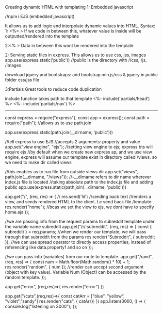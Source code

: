 
Creating dynamic HTML with templating
1: Embedded javascript

//npm i EJS (embedded javascript)


It allows us to add logic and interpolate dynamic values into HTML.
Syntax:
1: <%= >
If we code in between this, whatever value is inside will be outputted/rendered into the template

2:<% >
Data in between this wont be rendered into the template


2: Serving static files in express. This allows us to use css, jss, images 
app.use(express.static('public')) //public is the directory with //css, /js, /images

download jquery and bootstraps:  add bootstrap.min.js/css & jquery in public folder css/jss file


3:Partials 
Great tools to reduce code duplication

include function takes path to that template
<%- include('partials/head') %> 
<%- include('partials/nav') %> 


----

const express = require("express");
const app = express();
const path = require("path"); //allows us to use path.join

app.use(express.static(path.join(__dirname, 'public')))

//tell express to use EJS
//accepts 2 arguments: property and value
app.set("view engine", "ejs"); //setting view engine to ejs; express bts will require ejs
//by default when we create new express ap, and we use view engine, express will assume our template exist in directory called /views. so we need to make dir called views

//this enables us to run file from outside views dir
app.set("views", path.join(__dirname, "/views")); //-__dirname refers to dir name wherever index.js file is located
//taking absolute path to the index.js file and adding public
app.use(express.static(path.join(__dirname, 'public')))


app.get("/", (req, res) => {
  // res.send('hi') //sending back text
  //renders a view, and sends rendered HTML to the client. I.e send back file /template
  res.render("home"); //bcas we set the view to ejs, we dont have to specify home.ejs
});

//we are passing info from the request params to subreddit template under the variable name subreddit
app.get("/r/:subreddit", (req, res) => {
  const { subreddit } = req.params; //when we render our template, we will pass through that subreddit from the params
  res.render("Subreddit", { subreddit }); 
  //we can use spread operator to directly access properties, instead of referencing like data.property1 and so on
});

//we can pass info (variables) from our route to template.
app.get("/rand", (req, res) => {
  const num = Math.floor(Math.random() * 10) + 1;
  res.render("random", { num }); //render can accept second argument (object with key value). Variable Num (Object) can be accessed by the random template.
});

app.get("error", (req,res)=>{
  res.render("error")
})

app.get("/cats",(req,res)=>{
    const catArr = ["blue", "yellow", "violet","sandy"]
    res.render("cats", { catArr})
})
app.listen(3000, () => {
  console.log("listening on 3000");
});
